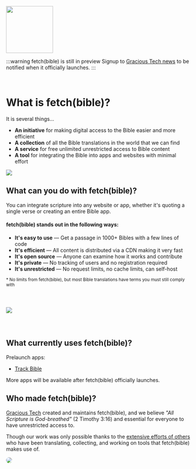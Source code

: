 
<img src='/icon.svg' width='128' style='margin: auto'>



:::warning fetch(bible) is still in preview
Signup to [Gracious Tech news](https://gracious.tech) to be notified when it officially launches.
:::

&nbsp;

# What is fetch(bible)?
It is several things...

 * __An initiative__ for making digital access to the Bible easier and more efficient
 * __A collection__ of all the Bible translations in the world that we can find
 * __A service__ for free unlimited unrestricted access to Bible content
 * __A tool__ for integrating the Bible into apps and websites with minimal effort

<img src='@/.assets/decor_book.svg' style='max-width: 300px; margin: 0 auto'>

## What can you do with fetch(bible)?

You can integrate scripture into any website or app, whether it's quoting a single verse or creating an entire Bible app.

#### fetch(bible) stands out in the following ways:

 * __It's easy to use__ &mdash; Get a passage in 1000+ Bibles with a few lines of code
 * __It's efficient__ &mdash; All content is distributed via a CDN making it very fast
 * __It's open source__ &mdash; Anyone can examine how it works and contribute
 * __It's private__ &mdash; No tracking of users and no registration required
 * __It's unrestricted__ &mdash; No request limits, no cache limits, can self-host

<small>* No limits from fetch(bible), but most Bible translations have terms you must still comply with</small>


<img src='@/.assets/decor_apps.svg' style='max-width: 300px; margin: 40px auto'>


## What currently uses fetch(bible)?
Prelaunch apps:

 * [Track Bible](https://track.bible)

More apps will be available after fetch(bible) officially launches.

## Who made fetch(bible)?

[Gracious Tech](https://gracious.tech) created and maintains fetch(bible), and we believe _"All Scripture is God-breathed"_ (2 Timothy 3:16) and essential for everyone to have unrestricted access to.

Though our work was only possible thanks to the [extensive efforts of others](/legal/credits/) who have been translating, collecting, and working on tools that fetch(bible) makes use of.

<a href='https://gracious.tech'>
    <img src='@/.assets/decor_gt.jpg' style='border-radius: 12px'>
</a>

